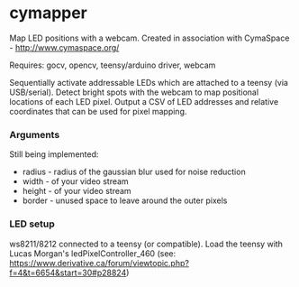 # cymapper
Map LED positions with a webcam. Created in association with CymaSpace - http://www.cymaspace.org/

Requires: gocv, opencv, teensy/arduino driver, webcam

Sequentially activate addressable LEDs which are attached to a teensy (via USB/serial). Detect bright spots with the webcam to map positional locations of each LED pixel. Output a CSV of LED addresses and relative coordinates that can be used for pixel mapping.

### Arguments

Still being implemented:

- radius - radius of the gaussian blur used for noise reduction
- width - of your video stream
- height - of your video stream
- border - unused space to leave around the outer pixels

### LED setup

ws8211/8212 connected to a teensy (or compatible). Load the teensy with Lucas Morgan's ledPixelController_460 (see: https://www.derivative.ca/forum/viewtopic.php?f=4&t=6654&start=30#p28824)
